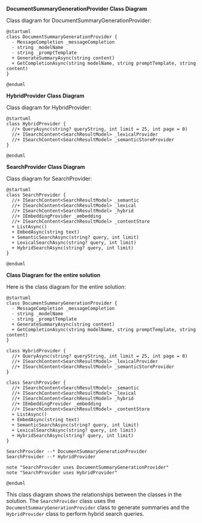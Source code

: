 **DocumentSummaryGenerationProvider Class Diagram**

Class diagram for DocumentSummaryGenerationProvider:
```
@startuml
class DocumentSummaryGenerationProvider {
  - MessageCompletion _messageCompletion
  - string _modelName
  - string _promptTemplate
  + GenerateSummaryAsync(string content)
  + GetCompletionAsync(string modelName, string promptTemplate, string content)
}

@enduml
```

**HybridProvider Class Diagram**

Class diagram for HybridProvider:
```
@startuml
class HybridProvider {
  //+ QueryAsync(string? queryString, int limit = 25, int page = 0)
  //+ ISearchContent<SearchResultModel> _lexicalProvider
  //+ ISearchContent<SearchResultModel> _semanticStoreProvider
}

@enduml
```

**SearchProvider Class Diagram**

Class diagram for SearchProvider:
```
@startuml
class SearchProvider {
  //+ ISearchContent<SearchResultModel> _semantic
  //+ ISearchContent<SearchResultModel> _lexical
  //+ ISearchContent<SearchResultModel> _hybrid
  //+ IEmbeddingProvider _embedding
  //+ ISearchContent<SearchResultModel> _contentStore
  + ListAsync()
  + EmbedAsync(string text)
  + SemanticSearchAsync(string? query, int limit)
  + LexicalSearchAsync(string? query, int limit)
  + HybridSearchAsync(string? query, int limit)
}

@enduml
```

**Class Diagram for the entire solution**

Here is the class diagram for the entire solution:
```
@startuml
class DocumentSummaryGenerationProvider {
  - MessageCompletion _messageCompletion
  - string _modelName
  - string _promptTemplate
  + GenerateSummaryAsync(string content)
  + GetCompletionAsync(string modelName, string promptTemplate, string content)
}

class HybridProvider {
  //+ QueryAsync(string? queryString, int limit = 25, int page = 0)
  //+ ISearchContent<SearchResultModel> _lexicalProvider
  //+ ISearchContent<SearchResultModel> _semanticStoreProvider
}

class SearchProvider {
  //+ ISearchContent<SearchResultModel> _semantic
  //+ ISearchContent<SearchResultModel> _lexical
  //+ ISearchContent<SearchResultModel> _hybrid
  //+ IEmbeddingProvider _embedding
  //+ ISearchContent<SearchResultModel> _contentStore
  + ListAsync()
  + EmbedAsync(string text)
  + SemanticSearchAsync(string? query, int limit)
  + LexicalSearchAsync(string? query, int limit)
  + HybridSearchAsync(string? query, int limit)
}

SearchProvider --* DocumentSummaryGenerationProvider
SearchProvider --* HybridProvider

note "SearchProvider uses DocumentSummaryGenerationProvider"
note "SearchProvider uses HybridProvider"

@enduml
```
This class diagram shows the relationships between the classes in the solution. The `SearchProvider` class uses the `DocumentSummaryGenerationProvider` class to generate summaries and the `HybridProvider` class to perform hybrid search queries.